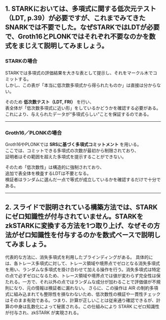 ## 1. STARKにおいては、多項式に関する低次元テスト（LDT, p.39）が必要ですが、これまでみてきたSNARKでは不要でした。なぜSTARKではLDTが必要で、Groth16とPLONKではそれぞれ不要なのかを数式をまじえて説明してみましょう。

### STARKの場合
STARKでは多項式の評価結果を大きな表として提示し、それをマークル木でコミットする。  
しかし、この表が「本当に低次数多項式から得られたものか」は直接は分からない。  

そのため **低次数テスト（LDT, FRI）** を行い、  
表全体が「低次数多項式に近い形」をしているかどうかを確認する必要がある。  
これにより、与えられたデータが“多項式らしい”ことを保証するのである。

---

### Groth16／PLONKの場合
Groth16やPLONKでは **SRSに基づく多項式コミットメント** を用いる。  
ここでは、コミットできる多項式の次数が最初から制限されており、  
証明者はその範囲を超えた多項式を提示することができない。  

そのため「低次数性」は構造的に強制されており、  
追加で表全体を検査するLDTは不要となる。  
検証者はランダムに選んだ一点で等式が成立しているかを確認するだけで十分である。

---

## 2. スライドで説明されている構築方法では、STARKにゼロ知識性が付与されていません。STARKをzkSTARKに変換する方法を1つ取り上げ、なぜその方法がゼロ知識性を付与するのかを数式ベースで説明してみましょう。

代表的な方法に、消失多項式を利用したブラインディングがある。
具体的には、各トレース多項式に対して、トレース領域や境界点でゼロとなる消失多項式を用い、ランダムな多項式を掛け合わせて加える操作を行う。消失多項式は特定の点で必ずゼロになるため、トレース領域や境界点では値が変わらず完全性は保たれる。一方で、それ以外の点ではランダムな成分が加わることで評価値が不規則になり、元の情報は検証者に漏れない。
さらに、この操作は AIR の制約多項式に組み込まれても整除性を損なわないため、低次数性の検証や一貫性チェックはそのまま有効である。つまり、計算が正しいことは従来通り確認できるが、計算の中身は乱数化によって秘匿される。この仕組みにより STARK にゼロ知識性が付与され、zkSTARK が実現される。